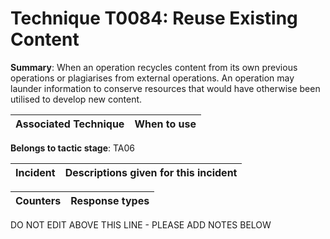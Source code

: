 # Technique T0084: Reuse Existing Content

**Summary**: When an operation recycles content from its own previous operations or plagiarises from external operations. An operation may launder information to conserve resources that would have otherwise been utilised to develop new content.


| Associated Technique | When to use |
| --------- | ------------------------- |


**Belongs to tactic stage**: TA06


| Incident | Descriptions given for this incident |
| -------- | -------------------- |



| Counters | Response types |
| -------- | -------------- |


DO NOT EDIT ABOVE THIS LINE - PLEASE ADD NOTES BELOW
